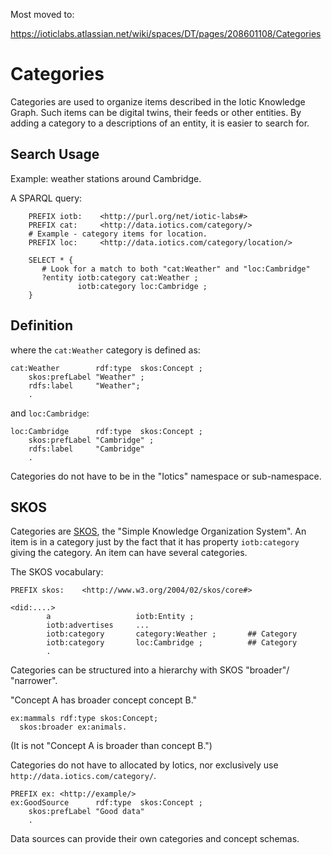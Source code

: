 Most moved to:

https://ioticlabs.atlassian.net/wiki/spaces/DT/pages/208601108/Categories

# Categories

Categories are used to organize items described in the Iotic Knowledge Graph.
Such items can be digital twins, their feeds or other entities.
By adding a category to a descriptions of an entity, it is easier to search for.

## Search Usage

Example: weather stations around Cambridge.

A SPARQL query:

```ttl
    PREFIX iotb:    <http://purl.org/net/iotic-labs#>
    PREFIX cat:     <http://data.iotics.com/category/>
    # Example - category items for location.
    PREFIX loc:     <http://data.iotics.com/category/location/>

    SELECT * { 
       # Look for a match to both "cat:Weather" and "loc:Cambridge"
       ?entity iotb:category cat:Weather ;
               iotb:category loc:Cambridge ;
    }
```

## Definition

where the `cat:Weather` category is defined as:

```ttl
cat:Weather        rdf:type  skos:Concept ;
    skos:prefLabel "Weather" ;
    rdfs:label     "Weather";
    .
```

and `loc:Cambridge`:

```ttl
loc:Cambridge      rdf:type  skos:Concept ;
    skos:prefLabel "Cambridge" ;
    rdfs:label     "Cambridge"
    .
```

Categories do not have to be in the "Iotics" namespace or sub-namespace.

## SKOS

Categories are [SKOS](https://www.w3.org/TR/skos-primer/), the "Simple Knowledge
Organization System". An item is in a category just by the fact that it has
property `iotb:category` giving the category. An item can have several
categories.

The SKOS vocabulary:

```ttl
PREFIX skos:    <http://www.w3.org/2004/02/skos/core#>
```

```ttl
<did:....>
        a                   iotb:Entity ;
        iotb:advertises     ...
        iotb:category       category:Weather ;       ## Category
        iotb:category       loc:Cambridge ;          ## Category
        .
```

Categories can be structured into a hierarchy with SKOS "broader"/ "narrower".

"Concept A has broader concept concept B."

```ttl
ex:mammals rdf:type skos:Concept;
  skos:broader ex:animals.
```

(It is not "Concept A is broader than concept B.")

Categories do not have to allocated by Iotics, nor exclusively use `http://data.iotics.com/category/`.

```ttl
PREFIX ex: <http://example/>
ex:GoodSource      rdf:type  skos:Concept ;
    skos:prefLabel "Good data"
    .
```

Data sources can provide their own categories and concept schemas.
